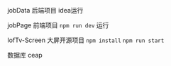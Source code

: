 jobData 后端项目 idea运行

jobPage 前端项目 `npm run dev` 运行

lofTv-Screen 大屏开源项目 `npm install` `npm run start`

数据库 ceap
